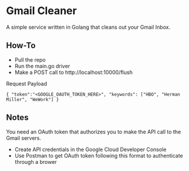 # Gmail Cleaner

A simple service written in Golang that cleans out your Gmail Inbox. 

## How-To

- Pull the repo
- Run the main.go driver
- Make a POST call to http://localhost:10000/flush

Request Payload

`{
    "token":"<GOOGLE_OAUTH_TOKEN_HERE>",
    "keywords": ["HBO", "Herman Miller", "WeWork"]
}`


## Notes
You need an OAuth token that authorizes you to make the API call to the Gmail servers.

- Create API credentials in the Google Cloud Developer Console
- Use Postman to get OAuth token following this format to authenticate through a brower

